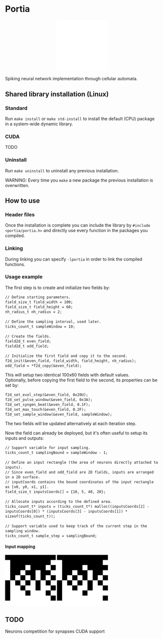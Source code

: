 # Portia
<p align="center" width="100%">
    <img width="33%" src="/meta/portia.png"> 
</p>
Spiking neural network implementation through cellular automata.<br/>

## Shared library installation (Linux)
### Standard
Run `make install` or `make std-install` to install the default (CPU) package in a system-wide dynamic library.<br/>

### CUDA
TODO

### Uninstall
Run `make uninstall` to uninstall any previous installation.

WARNING: Every time you `make` a new package the previous installation is overwritten.

## How to use
### Header files
Once the installation is complete you can include the library by `#include <portia/portia.h>` and directly use every function in the packages you compiled.<br/>

### Linking
During linking you can specify `-lportia` in order to link the compiled functions.

### Usage example
The first step is to create and initialize two fields by:
```
// Define starting parameters.
field_size_t field_width = 100;
field_size_t field_height = 60;
nh_radius_t nh_radius = 2;

// Define the sampling interval, used later.
ticks_count_t sampleWindow = 10;

// Create the fields.
field2d_t even_field;
field2d_t odd_field;

// Initialize the first field and copy it to the second.
f2d_init(&even_field, field_width, field_height, nh_radius);
odd_field = *f2d_copy(&even_field);
```
This will setup two identical 100x60 fields with default values.<br/>
Optionally, before copying the first field to the second, its properties can be set by:
```
f2d_set_evol_step(&even_field, 0x20U);
f2d_set_pulse_window(&even_field, 0x3A);
f2d_set_syngen_beat(&even_field, 0.1F);
f2d_set_max_touch(&even_field, 0.2F);
f2d_set_sample_window(&even_field, sampleWindow);
```
The two fields will be updated alternatively at each iteration step.

Now the field can already be deployed, but it's often useful to setup its inputs and outputs:
```
// Support variable for input sampling.
ticks_count_t samplingBound = sampleWindow - 1;

// Define an input rectangle (the area of neurons directly attached to inputs).
// Since even_field and odd_field are 2D fields, inputs are arranged in a 2D surface.
// inputCoords contains the bound coordinates of the input rectangle as [x0, y0, x1, y1].
field_size_t inputsCoords[] = {10, 5, 40, 20};

// Allocate inputs according to the defined area.
ticks_count_t* inputs = (ticks_count_t*) malloc((inputsCoords[2] - inputsCoords[0]) * (inputsCoords[3] - inputsCoords[1]) * sizeof(ticks_count_t));

// Support variable used to keep track of the current step in the sampling window.
ticks_count_t sample_step = samplingBound;
```

#### Input mapping
<img width="33%" src="/meta/10f.png"> <img width="33%" src="/meta/10r.png">

## TODO
Neurons competition for synapses
CUDA support
